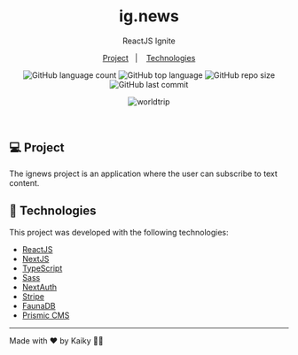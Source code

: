 <h1 align="center">
  ig.news
</h1>

<p align="center">
  ReactJS Ignite
</p>

<p align="center">
  <a href="#-project">Project</a>&nbsp;&nbsp;&nbsp;|&nbsp;&nbsp;&nbsp;
  <a href="#-technologies">Technologies</a>
</p>

<p align="center">
  <img alt="GitHub language count" src="https://img.shields.io/github/languages/count/kaikySantos/ignews">

  <img alt="GitHub top language" src="https://img.shields.io/github/languages/top/kaikySantos/ignews">

  <img alt="GitHub repo size" src="https://img.shields.io/github/repo-size/kaikySantos/ignews">

  <img alt="GitHub last commit" src="https://img.shields.io/github/last-commit/kaikySantos/ignews">
</p>

<p align="center">
  <img alt="worldtrip" src="https://user-images.githubusercontent.com/56506919/219728305-7b0c4f61-ff84-421f-9c6f-18d7ea70a320.png">
</p>

<br/>

## 💻 Project

The ignews project is an application where the user can subscribe to text content.

## 🚀 Technologies

This project was developed with the following technologies:

- [ReactJS](https://reactjs.org/)
- [NextJS](https://nextjs.org/)
- [TypeScript](https://www.typescriptlang.org/)
- [Sass](https://sass-lang.com/)
- [NextAuth](https://next-auth.js.org/)
- [Stripe](https://stripe.com/)
- [FaunaDB](https://fauna.com/)
- [Prismic CMS](https://prismic.io/)

---

Made with ♥ by Kaiky 👋🏻
